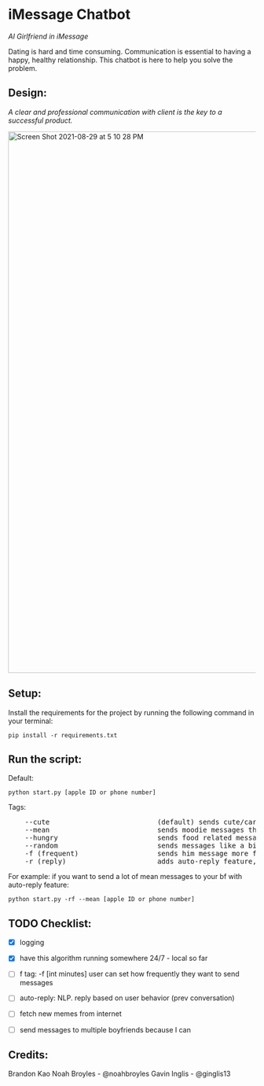 # iMessage Chatbot

*AI Girlfriend in iMessage*  

Dating is hard and time consuming. Communication is essential to having a happy, healthy relationship. This chatbot is here to help you solve the problem.
<br>
## Design:
*A clear and professional communication with client is the key to a successful product.* 

<img width="1101" alt="Screen Shot 2021-08-29 at 5 10 28 PM" src="https://user-images.githubusercontent.com/20052048/131270077-db75877c-f8d6-4937-b950-30093c149ca0.png">


## Setup:
Install the requirements for the project by running the following command in your terminal:
```
pip install -r requirements.txt
```

## Run the script:
Default: 
```
python start.py [apple ID or phone number]
```
Tags: 
<pre>
    --cute                          (default) sends cute/caring/lovie-dovie messages (okie ❤️🥰😘) 
    --mean                          sends moodie messages that tend to pick up fights (k.)
    --hungry                        sends food related messages (Kk 😋🤤🍕🍩)
    --random                        sends messages like a bipolar (k. ❤️🥰😘)
    -f (frequent)                   sends him message more frequently
    -r (reply)                      adds auto-reply feature, else ghost him without the tag 
</pre>
For example: if you want to send a lot of mean messages to your bf with auto-reply feature:
```
python start.py -rf --mean [apple ID or phone number]
```


## TODO Checklist:
- [X] logging
- [X] have this algorithm running somewhere 24/7 - local so far
- [ ] f tag: -f [int minutes] user can set how frequently they want to send messages
- [ ] auto-reply: NLP. reply based on user behavior (prev conversation)
- [ ] fetch new memes from internet
- [ ] send messages to multiple boyfriends because I can


## Credits:
Brandon Kao
Noah Broyles - @noahbroyles
Gavin Inglis - @ginglis13

